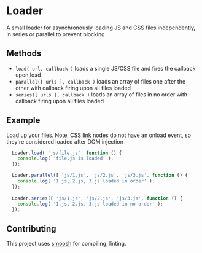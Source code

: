 Loader
====== 

A small loader for asynchronously loading JS and CSS files independently, in series or parallel to prevent blocking

Methods
---

* `load( url, callback )` loads a single JS/CSS file and fires the callback upon load
* `parallel([ urls ], callback )` loads an array of files one after the other with callback firing upon all files loaded
* `series([ urls ], callback )` loads an array of files in no order with callback firing upon all files loaded

Example
---

Load up your files. Note, CSS link nodes do not have an onload event, so they're considered loaded after DOM injection

```javascript
  Loader.load( 'js/file.js', function () {
    console.log( 'file.js is loaded' );
  });

  Loader.parallel([ 'js/1.js', 'js/2.js', 'js/3.js', function () {
    console.log( '1.js, 2.js, 3.js loaded in order' );
  });
  
  Loader.series([ 'js/1.js', 'js/2.js', 'js/3.js', function () {
    console.log( '1.js, 2.js, 3.js loaded in no order' );
  });
```

Contributing
---
This project uses [smoosh](https://github.com/fat/smoosh) for compiling, linting.
